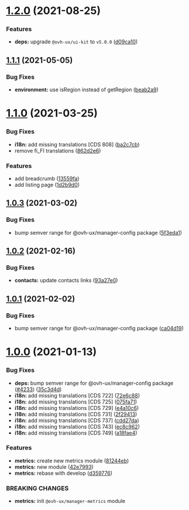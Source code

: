 # [1.2.0](https://github.com/ovh/manager/compare/@ovh-ux/manager-metrics@1.1.1...@ovh-ux/manager-metrics@1.2.0) (2021-08-25)


### Features

* **deps:** upgrade `@ovh-ux/ui-kit` to `v5.0.0` ([d09ca10](https://github.com/ovh/manager/commit/d09ca10f4b7ca629e0b2f1fcb59278ea7f309a9e))



## [1.1.1](https://github.com/ovh/manager/compare/@ovh-ux/manager-metrics@1.1.0...@ovh-ux/manager-metrics@1.1.1) (2021-05-05)


### Bug Fixes

* **environment:** use isRegion instead of getRegion ([beab2a9](https://github.com/ovh/manager/commit/beab2a998a1ceb9f7e30e635415520435d8a45e9))



# [1.1.0](https://github.com/ovh/manager/compare/@ovh-ux/manager-metrics@1.0.3...@ovh-ux/manager-metrics@1.1.0) (2021-03-25)


### Bug Fixes

* **i18n:** add missing translations [CDS 808] ([ba2c7cb](https://github.com/ovh/manager/commit/ba2c7cb71125d9e47400184953b6614030a1a2c6))
* remove fi_FI translations ([862d2e6](https://github.com/ovh/manager/commit/862d2e6fada3bf36c515ebf1a9b99b363915bb2a))


### Features

* add breadcrumb ([13559fa](https://github.com/ovh/manager/commit/13559fa4ed5d40d052866f37fbdadade2d005185))
* add listing page ([1d2b9d0](https://github.com/ovh/manager/commit/1d2b9d0e443346966362000e76694ed7628f2d53))



## [1.0.3](https://github.com/ovh/manager/compare/@ovh-ux/manager-metrics@1.0.2...@ovh-ux/manager-metrics@1.0.3) (2021-03-02)


### Bug Fixes

* bump semver range for @ovh-ux/manager-config package ([5f3eda1](https://github.com/ovh/manager/commit/5f3eda16abd4df3b46cdde241c827a1d1d6dc80c))



## [1.0.2](https://github.com/ovh/manager/compare/@ovh-ux/manager-metrics@1.0.1...@ovh-ux/manager-metrics@1.0.2) (2021-02-16)


### Bug Fixes

* **contacts:** update contacts links ([93a27e0](https://github.com/ovh/manager/commit/93a27e0e92b46df11dcd1fb52e39598034fee8d6))



## [1.0.1](https://github.com/ovh/manager/compare/@ovh-ux/manager-metrics@1.0.0...@ovh-ux/manager-metrics@1.0.1) (2021-02-02)


### Bug Fixes

* bump semver range for @ovh-ux/manager-config package ([ca04d19](https://github.com/ovh/manager/commit/ca04d19b7a038544f1b5e3b211d0a1c3b70a0d5b))



# [1.0.0](https://github.com/ovh/manager/compare/@ovh-ux/manager-metrics@0.0.0...@ovh-ux/manager-metrics@1.0.0) (2021-01-13)


### Bug Fixes

* **deps:** bump semver range for @ovh-ux/manager-config package ([#4233](https://github.com/ovh/manager/issues/4233)) ([35c3d4d](https://github.com/ovh/manager/commit/35c3d4d212bfaf09f79aaee5deae935a761fbf6a))
* **i18n:** add missing translations [CDS 722] ([72e6c88](https://github.com/ovh/manager/commit/72e6c888eec794aa0cf44fe2f2ac8bd5687d7616))
* **i18n:** add missing translations [CDS 725] ([075fa71](https://github.com/ovh/manager/commit/075fa71ec99665673f6a61bc67be2f7d87215841))
* **i18n:** add missing translations [CDS 729] ([e4a10c6](https://github.com/ovh/manager/commit/e4a10c669c5648a7a38d74baeada48da15cf88d3))
* **i18n:** add missing translations [CDS 731] ([2f29413](https://github.com/ovh/manager/commit/2f294139802ae5e26d84e1149949451488dcf563))
* **i18n:** add missing translations [CDS 737] ([cdd27da](https://github.com/ovh/manager/commit/cdd27da24f3157f69b3017519faf5802105d7e53))
* **i18n:** add missing translations [CDS 743] ([ec8c962](https://github.com/ovh/manager/commit/ec8c9624b687bf977e537c4b770dc17247a08b5d))
* **i18n:** add missing translations [CDS 749] ([a18fae4](https://github.com/ovh/manager/commit/a18fae4dfee07262f58d1e13803e5c79e9ec361a))


### Features

* **metrics:** create new metrics module ([81244eb](https://github.com/ovh/manager/commit/81244ebf51d5d2100b1f7555e92b6408ca7eb464))
* **metrics:** new module ([42e7993](https://github.com/ovh/manager/commit/42e7993ef97a345da9e4aa5b1c8778286ce560c4))
* **metrics:** rebase with develop ([d359776](https://github.com/ovh/manager/commit/d35977697933a903ba01689e056e01c3553c7e41))


### BREAKING CHANGES

* **metrics:** init `@ovh-ux/manager-metrics` module



